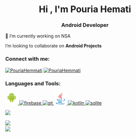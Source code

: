 <h1 align="center">Hi , I'm Pouria Hemati</h1>
<h3 align="center">Android Developer</h3>


🔭 I’m currently working on NSA

I’m looking to collaborate on **Android Projects**

<h3 align="left">Connect with me:</h3>
<p align="left">
<a href="https://stackoverflow.com/users/9119669/pouria-hemati" target="blank"><img align="center" src="https://github.com/rahuldkjain/github-profile-readme-generator/blob/master/src/images/icons/Social/stack-overflow.svg" alt="PouriaHemmati" height="30" width="40" /></a>
<a href="https://ir.linkedin.com/in/pouria-hemati-242006164" target="blank"><img align="center" src="https://raw.githubusercontent.com/rahuldkjain/github-profile-readme-generator/master/src/images/icons/Social/linked-in-alt.svg" alt="PouriaHemmati" height="30" width="40" /></a>
</p>

<h3 align="left">Languages and Tools:</h3>
<p align="left"> <a href="https://developer.android.com" target="_blank" rel="noreferrer"> <img src="https://raw.githubusercontent.com/devicons/devicon/master/icons/android/android-original-wordmark.svg" alt="android" width="40" height="40"/> </a> <a href="https://firebase.google.com/" target="_blank" rel="noreferrer"> <img src="https://www.vectorlogo.zone/logos/firebase/firebase-icon.svg" alt="firebase" width="40" height="40"/> </a> <a href="https://git-scm.com/" target="_blank" rel="noreferrer"> <img src="https://www.vectorlogo.zone/logos/git-scm/git-scm-icon.svg" alt="git" width="40" height="40"/> </a> <a href="https://www.java.com" target="_blank" rel="noreferrer"> <img src="https://raw.githubusercontent.com/devicons/devicon/master/icons/java/java-original.svg" alt="java" width="40" height="40"/> </a> <a href="https://kotlinlang.org" target="_blank" rel="noreferrer"> <img src="https://www.vectorlogo.zone/logos/kotlinlang/kotlinlang-icon.svg" alt="kotlin" width="40" height="40"/> </a> <a href="https://www.sqlite.org/" target="_blank" rel="noreferrer"> <img src="https://www.vectorlogo.zone/logos/sqlite/sqlite-icon.svg" alt="sqlite" width="40" height="40"/> </a> </p>

![](https://github-readme-stats.vercel.app/api/top-langs/?username=PouriaHemmati&theme=dark&hide_border=true&include_all_commits=false&count_private=false&layout=compact)

![](https://github-readme-stats.vercel.app/api?username=PouriaHemmati&theme=dark&hide_border=true&include_all_commits=false&count_private=false)<br/>
![](https://github-readme-streak-stats.herokuapp.com/?user=PouriaHemmati&theme=dark&hide_border=true)<br/>

